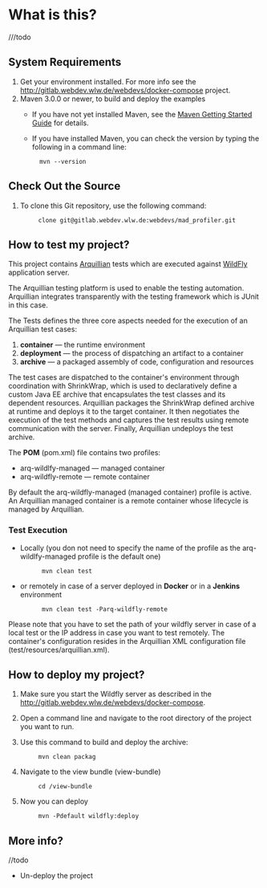 # What is this? #
///todo
## System Requirements ##

1. Get your environment installed. For more info see the  http://gitlab.webdev.wlw.de/webdevs/docker-compose project.
2. Maven 3.0.0 or newer, to build and deploy the examples
    * If you have not yet installed Maven, see the [Maven Getting Started Guide](http://maven.apache.org/guides/getting-started/index.html) for details.
    * If you have installed Maven, you can check the version by typing the following in a command line:
	
            mvn --version

## Check Out the Source ##

1. To clone this Git repository, use the following command:

            clone git@gitlab.webdev.wlw.de:webdevs/mad_profiler.git

## How to test my project? ##

This project contains   [Arquillian](http://arquillian.org/) tests which are executed against [WildFly](http://wildfly.org/) application server.

The Arquillian testing platform is used to enable the testing automation. Arquillian integrates transparently with the testing framework which is JUnit in this case.

The Tests defines the three core aspects needed for the execution of an Arquillian test cases:

1. **container** — the runtime environment
2. **deployment** — the process of dispatching an artifact to a container
3. **archive** — a packaged assembly of code, configuration and resources

The test cases are dispatched to the container's environment through coordination with ShrinkWrap, which is used to declaratively define a custom Java EE archive that encapsulates the test classes and its dependent resources. Arquillian packages the ShrinkWrap defined archive at runtime and deploys it to the target container. It then negotiates the execution of the test methods and captures the test results using remote communication with the server. Finally, Arquillian undeploys the test archive.

The **POM** (pom.xml) file contains two profiles:

* arq-wildlfy-managed — managed container
* arq-wildfly-remote — remote container

By default the arq-wildfly-managed (managed container) profile is active. An Arquillian managed container is a remote container whose lifecycle is managed by Arquillian.

### Test Execution ###

* Locally (you don not need to specify the name of the profile as the arq-wildlfy-managed profile is the default one)

            mvn clean test

* or remotely in case of a server deployed in **Docker** or in a **Jenkins** environment 

            mvn clean test -Parq-wildfly-remote

Please note that you have to set the path of your wildfly server in case of a local test or the IP address in case you want to test remotely.
The container's configuration resides in the Arquillian XML configuration file  (test/resources/arquillian.xml).


## How to deploy my project? ##

1. Make sure you start the Wildfly server as described in the http://gitlab.webdev.wlw.de/webdevs/docker-compose.
2. Open a command line and navigate to the root directory of the project you want to run.
3. Use this command to build and deploy the archive:

            mvn clean packag

4. Navigate to the view bundle (view-bundle)

            cd /view-bundle

5. Now you can deploy

            mvn -Pdefault wildfly:deploy


## More info? ##

//todo

- Un-deploy the project